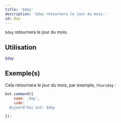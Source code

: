 ```yaml
---
title: '$day'
description: '$day retournera le jour du mois.'
id: day
---
```


`$day` retournera le jour du mois.

## Utilisation

```php
$day
```

## Exemple(s)

Cela retournera le jour du mois, par exemple, `thursday` :

```javascript
bot.command({
    name: 'day',
    code: `
  Aujourd'hui est: $day
  `
});
```